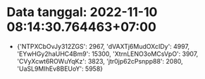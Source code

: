 # Data tanggal: 2022-11-10 08:14:30.764463+07:00

* {'NTPXCbOvJy312ZGS': 2967, 'dVAXTj6MudOXcIDy': 4997, 'EYwHGy2haUHC4Bm9': 15300, 'XtrnLENO3oMCsVpO': 3907, 'CVyXcwt6ROWuYqKz': 3823, 'jtr0jp62cPsnpp88': 2080, 'UaSL9MIhEv8BEUoY': 5958}
